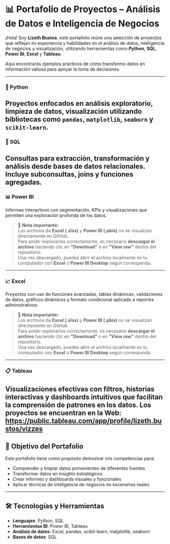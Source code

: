 # 📊 Portafolio de Proyectos – Análisis de Datos e Inteligencia de Negocios

¡Hola! Soy **Lizeth Bustos**, este portafolio reúne una selección de proyectos que reflejan mi experiencia y habilidades en el análisis de datos, inteligencia de negocios y visualización, utilizando herramientas como **Python**, **SQL**, **Power BI**, **Excel** y **Tableau**.

Aquí encontrarás ejemplos prácticos de cómo transformo datos en información valiosa para apoyar la toma de decisiones.

---

### 🐍 Python
Proyectos enfocados en análisis exploratorio, limpieza de datos, visualización utilizando bibliotecas como `pandas`, `matplotlib`, `seaborn` y `scikit-learn`.
---

### 🧠 SQL
Consultas para extracción, transformación y análisis desde bases de datos relacionales. Incluye subconsultas, joins y funciones agregadas.
---

### 📊 Power BI
Informes interactivos con segmentación, KPIs y visualizaciones que permiten una exploración profunda de los datos.
> 👋 **Nota importante:**  
> Los archivos de **Excel (.xlsx)** y **Power BI (.pbix)** no se visualizan directamente en GitHub.  
> Para poder explorarlos correctamente, es necesario **descargar el archivo** haciendo clic en **"Download"** o en **"View raw"** dentro del repositorio.  
> Una vez descargado, puedes abrir el archivo localmente en tu computador con **Excel** o **Power BI Desktop** según corresponda.
---

### 📈 Excel
Proyectos con uso de funciones avanzadas, tablas dinámicas, validaciones de datos, gráficos dinámicos y formato condicional aplicado a reportes administrativos.
> 👋 **Nota importante:**  
> Los archivos de **Excel (.xlsx)** y **Power BI (.pbix)** no se visualizan directamente en GitHub.  
> Para poder explorarlos correctamente, es necesario **descargar el archivo** haciendo clic en **"Download"** o en **"View raw"** dentro del repositorio.  
> Una vez descargado, puedes abrir el archivo localmente en tu computador con **Excel** o **Power BI Desktop** según corresponda.
---

### 📋 Tableau
Visualizaciones efectivas con filtros, historias interactivas y dashboards intuitivos que facilitan la comprensión de patrones en los datos.
Los proyectos se encuentran en la Web: https://public.tableau.com/app/profile/lizeth.bustos/vizzes
---

## 🎯 Objetivo del Portafolio

Este portafolio tiene como propósito demostrar mis competencias para:

- Comprender y limpiar datos provenientes de diferentes fuentes
- Transformar datos en insights estratégicos
- Crear informes y dashboards visuales y funcionales
- Aplicar técnicas de inteligencia de negocios en escenarios reales

---

## 🛠️ Tecnologías y Herramientas

- **Lenguajes**: Python, SQL
- **Herramientas BI**: Power BI, Tableau
- **Análisis de datos**: Excel, pandas, scikit-learn, matplotlib, seaborn
- **Bases de datos**: SQL
